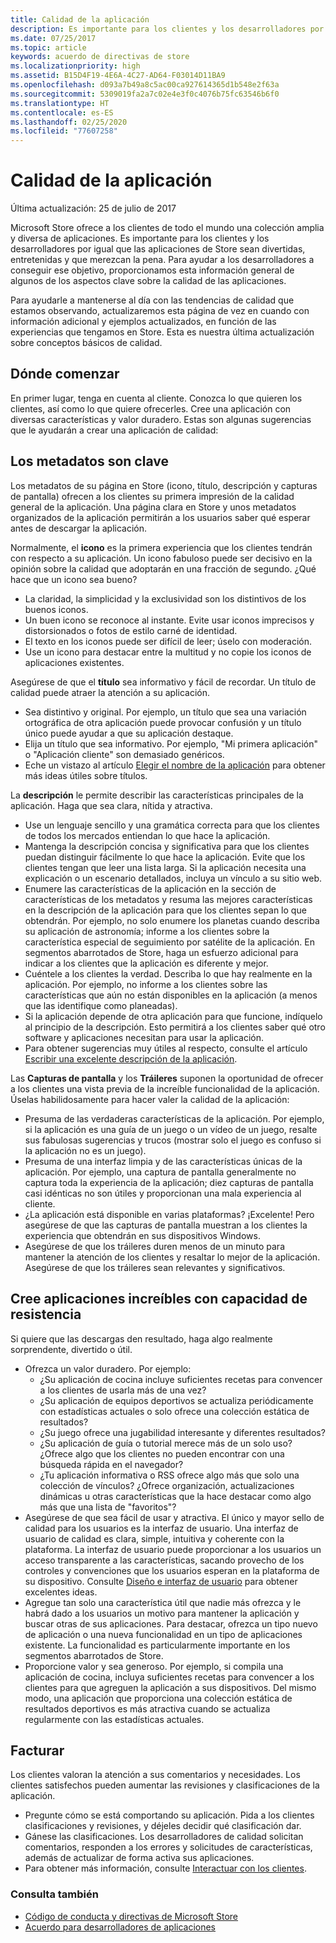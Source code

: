 ```yaml
---
title: Calidad de la aplicación
description: Es importante para los clientes y los desarrolladores por igual que las aplicaciones de Store sean divertidas, entretenidas y que merezcan la pena. Para ayudar a los desarrolladores a conseguir ese objetivo, proporcionamos esta información general de algunos de los aspectos clave sobre la calidad de las aplicaciones.
ms.date: 07/25/2017
ms.topic: article
keywords: acuerdo de directivas de store
ms.localizationpriority: high
ms.assetid: B15D4F19-4E6A-4C27-AD64-F03014D11BA9
ms.openlocfilehash: d093a7b49a8c5ac00ca927614365d1b548e2f63a
ms.sourcegitcommit: 5309019fa2a7c02e4e3f0c4076b75fc63546b6f0
ms.translationtype: HT
ms.contentlocale: es-ES
ms.lasthandoff: 02/25/2020
ms.locfileid: "77607258"
---
```

# <a name="app-quality"></a>Calidad de la aplicación

Última actualización: 25 de julio de 2017

Microsoft Store ofrece a los clientes de todo el mundo una colección amplia y diversa de aplicaciones. Es importante para los clientes y los desarrolladores por igual que las aplicaciones de Store sean divertidas, entretenidas y que merezcan la pena. Para ayudar a los desarrolladores a conseguir ese objetivo, proporcionamos esta información general de algunos de los aspectos clave sobre la calidad de las aplicaciones.

Para ayudarle a mantenerse al día con las tendencias de calidad que estamos observando, actualizaremos esta página de vez en cuando con información adicional y ejemplos actualizados, en función de las experiencias que tengamos en Store. Esta es nuestra última actualización sobre conceptos básicos de calidad.


## <a name="where-to-start"></a>Dónde comenzar

En primer lugar, tenga en cuenta al cliente. Conozca lo que quieren los clientes, así como lo que quiere ofrecerles. Cree una aplicación con diversas características y valor duradero. Estas son algunas sugerencias que le ayudarán a crear una aplicación de calidad:


## <a name="metadata-is-key"></a>Los metadatos son clave

Los metadatos de su página en Store (icono, título, descripción y capturas de pantalla) ofrecen a los clientes su primera impresión de la calidad general de la aplicación. Una página clara en Store y unos metadatos organizados de la aplicación permitirán a los usuarios saber qué esperar antes de descargar la aplicación.

Normalmente, el **icono** es la primera experiencia que los clientes tendrán con respecto a su aplicación. Un icono fabuloso puede ser decisivo en la opinión sobre la calidad que adoptarán en una fracción de segundo. ¿Qué hace que un icono sea bueno?

- La claridad, la simplicidad y la exclusividad son los distintivos de los buenos iconos.
- Un buen icono se reconoce al instante. Evite usar iconos imprecisos y distorsionados o fotos de estilo carné de identidad.
- El texto en los iconos puede ser difícil de leer; úselo con moderación.
- Use un icono para destacar entre la multitud y no copie los iconos de aplicaciones existentes.

Asegúrese de que el **título** sea informativo y fácil de recordar. Un título de calidad puede atraer la atención a su aplicación.

- Sea distintivo y original. Por ejemplo, un título que sea una variación ortográfica de otra aplicación puede provocar confusión y un título único puede ayudar a que su aplicación destaque.
- Elija un título que sea informativo. Por ejemplo, "Mi primera aplicación" o "Aplicación cliente" son demasiado genéricos.
- Eche un vistazo al artículo [Elegir el nombre de la aplicación](https://docs.microsoft.com/windows/uwp/publish/create-your-app-by-reserving-a-name#choosing-your-apps-name) para obtener más ideas útiles sobre títulos.

La **descripción** le permite describir las características principales de la aplicación. Haga que sea clara, nítida y atractiva.

- Use un lenguaje sencillo y una gramática correcta para que los clientes de todos los mercados entiendan lo que hace la aplicación.
- Mantenga la descripción concisa y significativa para que los clientes puedan distinguir fácilmente lo que hace la aplicación. Evite que los clientes tengan que leer una lista larga. Si la aplicación necesita una explicación o un escenario detallados, incluya un vínculo a su sitio web.
- Enumere las características de la aplicación en la sección de características de los metadatos y resuma las mejores características en la descripción de la aplicación para que los clientes sepan lo que obtendrán. Por ejemplo, no solo enumere los planetas cuando describa su aplicación de astronomía; informe a los clientes sobre la característica especial de seguimiento por satélite de la aplicación. En segmentos abarrotados de Store, haga un esfuerzo adicional para indicar a los clientes que la aplicación es diferente y mejor.
- Cuéntele a los clientes la verdad. Describa lo que hay realmente en la aplicación. Por ejemplo, no informe a los clientes sobre las características que aún no están disponibles en la aplicación (a menos que las identifique como planeadas).
- Si la aplicación depende de otra aplicación para que funcione, indíquelo al principio de la descripción. Esto permitirá a los clientes saber qué otro software y aplicaciones necesitan para usar la aplicación.
- Para obtener sugerencias muy útiles al respecto, consulte el artículo [Escribir una excelente descripción de la aplicación](https://docs.microsoft.com/windows/uwp/publish/write-a-great-app-description).

Las **Capturas de pantalla** y los **Tráileres** suponen la oportunidad de ofrecer a los clientes una vista previa de la increíble funcionalidad de la aplicación. Úselas habilidosamente para hacer valer la calidad de la aplicación:

- Presuma de las verdaderas características de la aplicación. Por ejemplo, si la aplicación es una guía de un juego o un vídeo de un juego, resalte sus fabulosas sugerencias y trucos (mostrar solo el juego es confuso si la aplicación no es un juego).
- Presuma de una interfaz limpia y de las características únicas de la aplicación. Por ejemplo, una captura de pantalla generalmente no captura toda la experiencia de la aplicación; diez capturas de pantalla casi idénticas no son útiles y proporcionan una mala experiencia al cliente.
- ¿La aplicación está disponible en varias plataformas? ¡Excelente! Pero asegúrese de que las capturas de pantalla muestran a los clientes la experiencia que obtendrán en sus dispositivos Windows.
- Asegúrese de que los tráileres duren menos de un minuto para mantener la atención de los clientes y resaltar lo mejor de la aplicación. Asegúrese de que los tráileres sean relevantes y significativos.


## <a name="create-amazing-apps-with-staying-power"></a>Cree aplicaciones increíbles con capacidad de resistencia

Si quiere que las descargas den resultado, haga algo realmente sorprendente, divertido o útil.

- Ofrezca un valor duradero. Por ejemplo:
    - ¿Su aplicación de cocina incluye suficientes recetas para convencer a los clientes de usarla más de una vez?
    - ¿Su aplicación de equipos deportivos se actualiza periódicamente con estadísticas actuales o solo ofrece una colección estática de resultados?
    - ¿Su juego ofrece una jugabilidad interesante y diferentes resultados?
    - ¿Su aplicación de guía o tutorial merece más de un solo uso? ¿Ofrece algo que los clientes no pueden encontrar con una búsqueda rápida en el navegador?
    - ¿Tu aplicación informativa o RSS ofrece algo más que solo una colección de vínculos? ¿Ofrece organización, actualizaciones dinámicas u otras características que la hace destacar como algo más que una lista de "favoritos"?
- Asegúrese de que sea fácil de usar y atractiva. El único y mayor sello de calidad para los usuarios es la interfaz de usuario. Una interfaz de usuario de calidad es clara, simple, intuitiva y coherente con la plataforma. La interfaz de usuario puede proporcionar a los usuarios un acceso transparente a las características, sacando provecho de los controles y convenciones que los usuarios esperan en la plataforma de su dispositivo. Consulte [Diseño e interfaz de usuario](https://developer.microsoft.com/windows/apps/design) para obtener excelentes ideas.
- Agregue tan solo una característica útil que nadie más ofrezca y le habrá dado a los usuarios un motivo para mantener la aplicación y buscar otras de sus aplicaciones. Para destacar, ofrezca un tipo nuevo de aplicación o una nueva funcionalidad en un tipo de aplicaciones existente. La funcionalidad es particularmente importante en los segmentos abarrotados de Store.
- Proporcione valor y sea generoso. Por ejemplo, si compila una aplicación de cocina, incluya suficientes recetas para convencer a los clientes para que agreguen la aplicación a sus dispositivos. Del mismo modo, una aplicación que proporciona una colección estática de resultados deportivos es más atractiva cuando se actualiza regularmente con las estadísticas actuales.


## <a name="check-in"></a>Facturar

Los clientes valoran la atención a sus comentarios y necesidades. Los clientes satisfechos pueden aumentar las revisiones y clasificaciones de la aplicación.

- Pregunte cómo se está comportando su aplicación. Pida a los clientes clasificaciones y revisiones, y déjeles decidir qué clasificación dar.
- Gánese las clasificaciones. Los desarrolladores de calidad solicitan comentarios, responden a los errores y solicitudes de características, además de actualizar de forma activa sus aplicaciones.
- Para obtener más información, consulte [Interactuar con los clientes](https://developer.microsoft.com/store/engage).


### <a name="see-also"></a>Consulta también

- [Código de conducta y directivas de Microsoft Store](store-policies-and-code-of-conduct.md)
- [Acuerdo para desarrolladores de aplicaciones](https://docs.microsoft.com/legal/windows/agreements/app-developer-agreement)